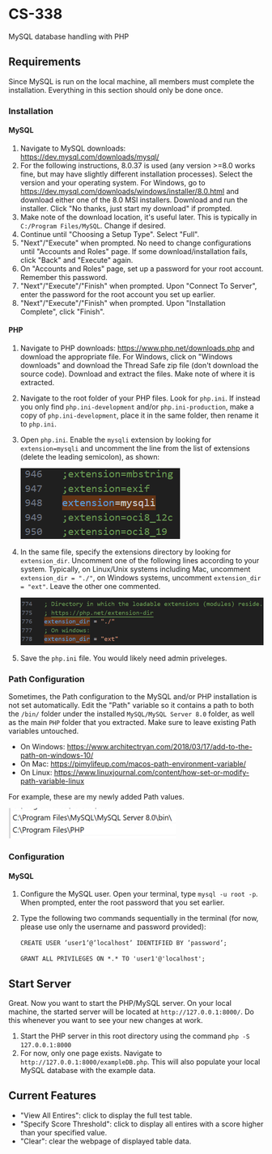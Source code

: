 # CS-338
MySQL database handling with PHP

## Requirements
Since MySQL is run on the local machine, all members must complete the installation. Everything in this section should only be done once.
### Installation
#### MySQL
1. Navigate to MySQL downloads: https://dev.mysql.com/downloads/mysql/
2. For the following instructions, 8.0.37 is used (any version >=8.0 works fine, but may have slightly different installation processes). Select the version and your operating system. For Windows, go to https://dev.mysql.com/downloads/windows/installer/8.0.html and download either one of the 8.0 MSI installers. Download and run the installer. Click "No thanks, just start my download" if prompted. 
3. Make note of the download location, it's useful later. This is typically in `C:/Program Files/MySQL`. Change if desired. 
4. Continue until "Choosing a Setup Type". Select "Full".
5. "Next"/"Execute" when prompted. No need to change configurations until "Accounts and Roles" page. If some download/installation fails, click "Back" and "Execute" again.
6. On "Accounts and Roles" page, set up a password for your root account. Remember this password.
7. "Next"/"Execute"/"Finish" when prompted. Upon "Connect To Server", enter the password for the root account you set up earlier.
8. "Next"/"Execute"/"Finish" when prompted. Upon "Installation Complete", click "Finish".

#### PHP
1. Navigate to PHP downloads: https://www.php.net/downloads.php and download the appropriate file. For Windows, click on "Windows downloads" and download the Thread Safe zip file (don't download the source code). Download and extract the files. Make note of where it is extracted.
2. Navigate to the root folder of your PHP files. Look for `php.ini`. If instead you only find `php.ini-development` and/or `php.ini-production`, make a copy of `php.ini-development`, place it in the same folder, then rename it to `php.ini`. 
3. Open `php.ini`. Enable the `mysqli` extension by looking for `extension=mysqli` and uncomment the line from the list of extensions (delete the leading semicolon), as shown:

    ![Usual location of mysqli extension](screenshots/extension_mysqli.png)

4. In the same file, specify the extensions directory by looking for `extension_dir`. Uncomment one of the following lines according to your system. Typically, on Linux/Unix systems including Mac, uncomment `extension_dir = "./"`, on Windows systems, uncomment `extension_dir = "ext"`. Leave the other one commented.

    ![Usual location of extension directory specification](screenshots/extension_dir.png)

5. Save the `php.ini` file. You would likely need admin priveleges.

### Path Configuration
Sometimes, the Path configuration to the MySQL and/or PHP installation is not set automatically. Edit the "Path" variable so it contains a path to both the `/bin/` folder under the installed `MySQL/MySQL Server 8.0` folder, as well as the main `PHP` folder that you extracted. Make sure to leave existing Path variables untouched.
* On Windows: https://www.architectryan.com/2018/03/17/add-to-the-path-on-windows-10/
* On Mac: https://pimylifeup.com/macos-path-environment-variable/
* On Linux: https://www.linuxjournal.com/content/how-set-or-modify-path-variable-linux

For example, these are my newly added Path values. 

![New Path variables](screenshots/Path.png)


### Configuration
#### MySQL
1. Configure the MySQL user. Open your terminal, type `mysql -u root -p`. When prompted, enter the root password that you set earlier. 
2. Type the following two commands sequentially in the terminal (for now, please use only the username and password provided):

    `CREATE USER ’user1’@’localhost’ IDENTIFIED BY ’password’;`

    `GRANT ALL PRIVILEGES ON *.* TO 'user1'@'localhost';`

## Start Server
Great. Now you want to start the PHP/MySQL server. On your local machine, the started server will be located at `http://127.0.0.1:8000/`. Do this whenever you want to see your new changes at work.
1. Start the PHP server in this root directory using the command `php -S 127.0.0.1:8000`
2. For now, only one page exists. Navigate to `http://127.0.0.1:8000/exampleDB.php`. This will also populate your local MySQL database with the example data.

## Current Features
* "View All Entires": click to display the full test table.
* "Specify Score Threshold": click to display all entires with a score higher than your specified value.
* "Clear": clear the webpage of displayed table data.
